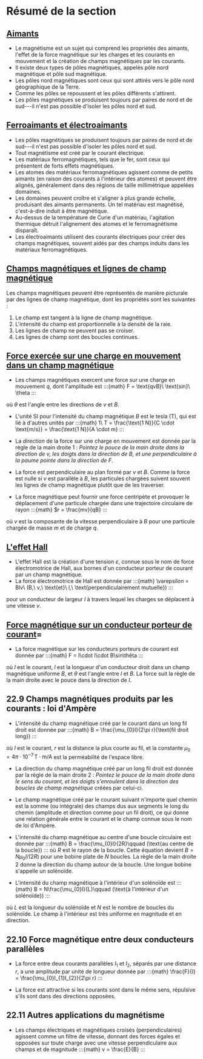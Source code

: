 # Résumé de la section

## [Aimants](chap:aimants)
- Le magnétisme est un sujet qui comprend les propriétés des aimants, l'effet de la force magnétique sur les charges et les courants en mouvement et la création de champs magnétiques par les courants.
- Il existe deux types de pôles magnétiques, appelés pôle nord magnétique et pôle sud magnétique.
- Les pôles nord magnétiques sont ceux qui sont attirés vers le pôle nord géographique de la Terre.
- Comme les pôles se repoussent et les pôles différents s'attirent.
- Les pôles magnétiques se produisent toujours par paires de nord et de sud---il n'est pas possible d'isoler les pôles nord et sud.

## [Ferroaimants et électroaimants](chap:electroaimants)
- Les pôles magnétiques se produisent toujours par paires de nord et de sud---il n'est pas possible d'isoler les pôles nord et sud.
- Tout magnétisme est créé par le courant électrique.
- Les matériaux ferromagnétiques, tels que le fer, sont ceux qui présentent de forts effets magnétiques.
- Les atomes des matériaux ferromagnétiques agissent comme de petits aimants (en raison des courants à l'intérieur des atomes) et peuvent être alignés, généralement dans des régions de taille millimétrique appelées domaines.
- Les domaines peuvent croître et s'aligner à plus grande échelle, produisant des aimants permanents. Un tel matériau est magnétisé, c'est-à-dire induit à être magnétique.
- Au-dessus de la température de Curie d'un matériau, l'agitation thermique détruit l'alignement des atomes et le ferromagnétisme disparaît.
- Les électroaimants utilisent des courants électriques pour créer des champs magnétiques, souvent aidés par des champs induits dans les matériaux ferromagnétiques.

## [Champs magnétiques et lignes de champ magnétique](chap:champs_magn)
Les champs magnétiques peuvent être représentés de manière picturale par des lignes de champ magnétique, dont les propriétés sont les suivantes :

1. Le champ est tangent à la ligne de champ magnétique.
2. L'intensité du champ est proportionnelle à la densité de la raie.
3. Les lignes de champ ne peuvent pas se croiser.
4. Les lignes de champ sont des boucles continues.

## [Force exercée sur une charge en mouvement dans un champ magnétique](chap:Lorentz)

- Les champs magnétiques exercent une force sur une charge en mouvement *q*, dont l'amplitude est
:::{math}
F = \text{qvB}\ \text{sin}\ \theta
:::

où $\theta$ est l'angle entre les directions de $v$ et $B$.

- L'unité SI pour l'intensité du champ magnétique $B$ est le tesla (T), qui est lié à d'autres unités par
:::{math}
1\ T = \frac{\text{1 N}}{C \cdot \text{m/s}} = \frac{\text{1 N}}{A \cdot m}
:::

- La *direction* de la force sur une charge en mouvement est donnée par la règle de la main droite 1 : *Pointez le pouce de la main droite dans la direction de $v$, les doigts dans la direction de $B$, et une perpendiculaire à la paume pointe dans la direction de $F$*.
- La force est perpendiculaire au plan formé par $v$ et $B$. Comme la force est nulle si $v$ est parallèle à $B$, les particules chargées suivent souvent les lignes de champ magnétique plutôt que de les traverser.

- La force magnétique peut fournir une force centripète et provoquer le déplacement d'une particule chargée dans une trajectoire circulaire de rayon
:::{math}
$r = \frac{mv}{qB}
:::

où $v$ est la composante de la vitesse perpendiculaire à $B$ pour une particule chargée de masse $m$ et de charge $q$.

## [L'effet Hall](chap:Effet_Hall)

- L'effet Hall est la création d'une tension $\varepsilon$, connue sous le nom de force électromotrice de Hall, aux bornes d'un conducteur porteur de courant par un champ magnétique.
- La force électromotrice de Hall est donnée par
:::{math}
\varepsilon = Blv\ (B,\ v,\ \text{et}\ l,\ \text{perpendiculairement mutuelle})
:::

pour un conducteur de largeur $l$ à travers lequel les charges se déplacent à une vitesse $v$.

## [Force magnétique sur un conducteur porteur de courant](chap:Laplace)=

- La force magnétique sur les conducteurs porteurs de courant est donnée par
:::{math}
F = I\cdot l\cdot B\sin\thêta
:::

où $I$ est le courant, $l$ est la longueur d'un conducteur droit dans un champ magnétique uniforme $B$, et $\theta$ est l'angle entre $I$ et $B$. La force suit la règle de la main droite avec le pouce dans la direction de $I$.

## 22.9 Champs magnétiques produits par les courants : loi d'Ampère

- L'intensité du champ magnétique créé par le courant dans un long fil droit est donnée par
:::{math}
B = \frac{\mu_{0}I}{2\pi r}(\text{fil droit long})
:::

où $I$ est le courant, $r$ est la distance la plus courte au fil, et la constante $\mu_{0} = 4\pi\cdot 10^{-7}\,\text{T}\cdot \text{m/A}$ est la perméabilité de l'espace libre.

- La direction du champ magnétique créé par un long fil droit est donnée par la règle de la main droite 2 : *Pointez le pouce de la main droite dans le sens du courant, et les doigts s'enroulent dans la direction des boucles de champ magnétique* créées par celui-ci.
- Le champ magnétique créé par le courant suivant n'importe quel chemin est la somme (ou intégrale) des champs dus aux segments le long du chemin (amplitude et direction comme pour un fil droit), ce qui donne une relation générale entre le courant et le champ connue sous le nom de loi d'Ampère.
- L'intensité du champ magnétique au centre d'une boucle circulaire est donnée par
:::{math}
B = \frac{\mu_{0}I}{2R}\qquad (\text{au centre de la boucle})
:::
où $R$ est le rayon de la boucle. Cette équation devient $B = N\mu_{0}I/(2R)$ pour une bobine plate de $N$ boucles. La règle de la main droite 2 donne la direction du champ autour de la boucle. Une longue bobine s'appelle un solénoïde.

- L'intensité du champ magnétique à l'intérieur d'un solénoïde est
:::{math}
B = N\frac{\mu_{0}I}{L}\qquad (\text{à l'intérieur d'un solénoïde})
:::

où $L$ est la longueur du solénoïde et $N$ est le nombre de boucles du solénoïde. Le champ à l'intérieur est très uniforme en magnitude et en direction.

## 22.10 Force magnétique entre deux conducteurs parallèles

- La force entre deux courants parallèles $I_{1}$ et $I_{2}$, séparés par une distance $r$, a une amplitude par unité de longueur donnée par
:::{math}
\frac{F}{l} = \frac{\mu_{0}I_{1}I_{2}}{2\pi r}
:::

- La force est attractive si les courants sont dans le même sens, répulsive s'ils sont dans des directions opposées.

## 22.11 Autres applications du magnétisme

- Les champs électriques et magnétiques croisés (perpendiculaires) agissent comme un filtre de vitesse, donnant des forces égales et opposées sur toute charge avec une vitesse perpendiculaire aux champs et de magnitude
:::{math}
v = \frac{E}{B}
:::
